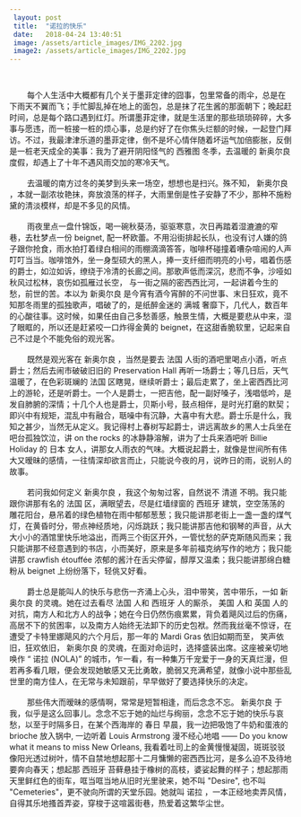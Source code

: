 ```yaml
---
 layout: post
 title:  "诺拉的快乐"
 date:   2018-04-24 13:40:51
 image: /assets/article_images/IMG_2202.jpg
 image2: /assets/article_images/IMG_2202.jpg
---
```

<br/>

&nbsp;&nbsp;&nbsp;&nbsp;&nbsp;&nbsp;&nbsp;&nbsp;每个人生活中大概都有几个关于墨菲定律的囧事，包里常备的雨伞，总是在下雨天不翼而飞；手忙脚乱掉在地上的面包，总是抹了花生酱的那面朝下；晚起赶时间，总是每个路口遇到红灯。所谓墨菲定律，就是生活里的那些琐琐碎碎，大多事与愿违，而一桩接一桩的烦心事，总是约好了在你焦头烂额的时候，一起登门拜访。不过，我最津津乐道的墨菲定律，倒不是坏心情伴随着坏运气加倍膨胀，反倒是一桩老天成全的美事：我为了避开阴阳怪气的 西雅图 冬季，去温暖的 新奥尔良 度假，却遇上了十年不遇风雨交加的寒冷天气。
<br/>
<br/>
&nbsp;&nbsp;&nbsp;&nbsp;&nbsp;&nbsp;&nbsp;&nbsp;去温暖的南方过冬的美梦到头来一场空，想想也是扫兴。殊不知， 新奥尔良 ，本就一副浓妆艳抹，奔放浪荡的样子，大雨里倒是性子安静了不少，那种不施粉黛的清淡模样，却是不多见的风情。
<br/>
<br/>
&nbsp;&nbsp;&nbsp;&nbsp;&nbsp;&nbsp;&nbsp;&nbsp;雨夜里点一盘什锦饭，喝一碗秋葵汤，驱驱寒意，次日再踏着湿漉漉的窄巷，去杜梦点一份 beignet, 配一杯欧蕾。不用沿街排起长队，也没有讨人嫌的鸽子跟你抢食，雨水拍打着绿白相间的雨棚滴滴答答，咖啡杯碰撞着嘈杂喧闹的人声叮叮当当。咖啡馆外，坐一身型硕大的黑人，捧一支纤细而明亮的小号，唱着伤感的爵士，如泣如诉，缭绕于冷清的长廊之间。那歌声低而深沉，悲而不争，沙哑如秋风过松林，哀伤如孤雁过长空， 与一街之隔的密西西比河，一起讲着今生的愁，前世的苦。本以为 新奥尔良 是今宵有酒今宵醉的不问世事、末日狂欢，竟不知那冬雨里的孤独歌声，唱破了的，是纸醉金迷的 满城 奢靡下，几代人，数百年的心酸往事。这时候，如果任由自己多愁善感，触景生情，大概是要悲从中来，湿了眼眶的，所以还是赶紧咬一口炸得金黄的 beignet，在这甜香脆软里，记起来自己不过是个不能免俗的观光客。
<br/>
<br/>
&nbsp;&nbsp;&nbsp;&nbsp;&nbsp;&nbsp;&nbsp;&nbsp;既然是观光客在 新奥尔良 ，当然是要去 法国 人街的酒吧里喝点小酒，听点爵士；然后去闹市破破旧旧的 Preservation Hall 再听一场爵士；等几日后，天气温暖了，在色彩斑斓的 法国 区瞎晃，继续听爵士；最后走累了，坐上密西西比河上的游轮，还是听爵士。一个人是爵士，一把吉他，配一副好嗓子，浅唱低吟，是发自肺腑的深情；十几个人也是爵士，贝斯小号，鼓点相伴，是时光打磨的默契；即兴中有规矩，混乱中有融合，聒噪中有沉静，大喜中有大悲。爵士乐是什么，我知之甚少，当然无从定义。我记得村上春树写起爵士，讲远离故乡的黑人士兵坐在吧台孤独饮泣，讲 on the rocks 的冰静静溶解，讲为了士兵来酒吧听 Billie Holiday 的 日本 女人，讲那女人雨衣的气味。大概说起爵士，就像是世间所有伟大又暧昧的感情，一往情深却欲言而止，只能说今夜的月，说昨日的雨，说别人的故事。
<br/>
<br/>
&nbsp;&nbsp;&nbsp;&nbsp;&nbsp;&nbsp;&nbsp;&nbsp;若问我如何定义 新奥尔良 ，我这个匆匆过客，自然说不 清道 不明。我只能跟你讲那有名的 法国 区，满眼望去，尽是红墙绿窗的 西班牙 建筑，空空荡荡的雕花阳台，悬吊着的绿色植物在雨中郁郁葱葱；我只能讲那老街上一盏一盏的煤气灯，在黄昏时分，带点神经质地，闪烁跳跃；我只能讲那吉他和钢琴的声音，从大大小小的酒馆里快乐地溢出，而两三个街区开外，一管忧愁的萨克斯随风而来；我只能讲那不经意遇到的书店，小而美好，原来是多年前福克纳写作的地方；我只能讲那 crawfish étouffée 浓郁的酱汁在舌尖停留，醇厚又温柔；我只能讲那绵白糖粉从 beignet 上纷纷落下，轻佻又好看。
<br/>
<br/>
&nbsp;&nbsp;&nbsp;&nbsp;&nbsp;&nbsp;&nbsp;&nbsp;爵士总是能叫人的快乐与悲伤一齐涌上心头，泪中带笑，苦中带乐，一如 新奥尔良 的灵魂。她在过去看尽 法国 人和 西班牙 人的厮杀， 美国 人和 英国 人的对抗，南方人和北方人的战争；她在今日仍然伤痕累累，背负着飓风过后的伤痛，高居不下的贫困率，以及南方人始终无法卸下的历史包袱。然而我丝毫不惊讶，在遭受了卡特里娜飓风的六个月后，那一年的 Mardi Gras 依旧如期而至， 笑声依旧，狂欢依旧， 新奥尔良 的灵魂，在面对命运时，选择盛装出席。这座被亲切地唤作 “ 诺拉 (NOLA)” 的城市，乍一看，有一种集万千宠爱于一身的天真烂漫，但若再多看几眼，便会发现她敏感又无比勇敢，脆弱又充满希望，就像小说中那些乱世里的南方佳人，在无常与未知跟前，早早做好了要选择快乐的决定。
<br/>
<br/>
&nbsp;&nbsp;&nbsp;&nbsp;&nbsp;&nbsp;&nbsp;&nbsp;那些伟大而暧昧的感情啊，常常是短暂相逢，而后念念不忘。 新奥尔良 于我，似乎是这么回事儿。念念不忘于她的灿烂与绚丽，念念不忘于她的快乐与哀愁，以至于时隔多日，在某个西海岸的 春日 早晨，我一边把吸饱了牛奶和蛋液的 brioche 放入锅中, 一边听着 Louis Armstrong 漫不经心地唱 —— Do you know what it means to miss New Orleans, 我看着吐司上的金黄慢慢凝固，斑斑驳驳像阳光透过树叶，情不自禁地想起那十二月慵懒的密西西比河，是多么迫不及待地要奔向春天；想起那 西班牙 苔藓悬挂于橡树的高枝，婆娑起舞的样子；想起那雨天里鲜红色的街车，哐当哐当地从旧时光里驶来，她不叫 "Desire", 也不叫 "Cemeteries"，更不驶向所谓的天堂乐园。她就叫 诺拉 ，一本正经地卖弄风情，自得其乐地搔首弄姿，穿梭于这喧嚣街巷，热爱着这繁华尘世。
<br/>
<br/>
